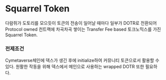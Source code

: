 # Squarrel Token

다람쥐가 도토리를 모으듯이 토큰의 전송이 일어날 때마다 일부가 DOTR로 전환되어 Protocol owned 컨트랙에
차곡차곡 쌓이는 Transfer Fee based 토크노믹스를 가진 Squarrel Token.

### 전제조건

Cymetaverse체인에 덱스가 생긴 후에 initialize하여 커뮤니티 토큰으로서 활용할 수 있다.
원활한 작동을 위해 덱스에서 메인으로 사용하는 wrapped DOTR 또한 필요하다.
